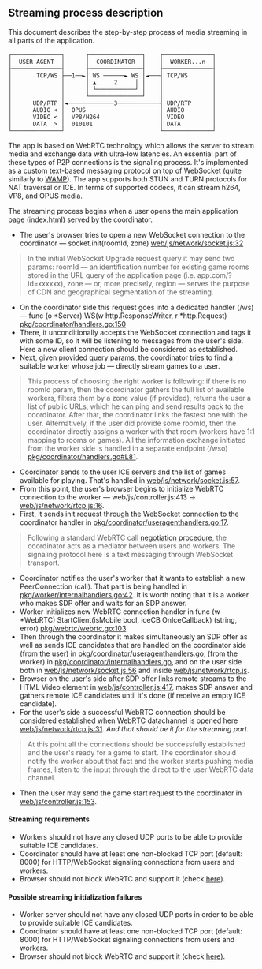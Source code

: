 ## Streaming process description

This document describes the step-by-step process of media streaming in all parts of the application.

```
┌──────────────┐      ┌───────────────┐    ┌──────────────┐
│  USER AGENT  │      │  COORDINATOR  │    │  WORKER...n  │
├──────────────┤      ├───────────────┤    ├──────────────┤
│       TCP/WS ├──1──►│ WS ──────► WS │◄───┤ TCP/WS       │
│              │      │ ▲     2     │ │    │              │
│              │      │ └───────────┘ │    │              │
│              │      └───────────────┘    │              │
│      UDP/RTP │◄─────────────3────────────┤ UDP/RTP      │
│      AUDIO < │  OPUS                     │ AUDIO        │
│      VIDEO < │  VP8/H264                 │ VIDEO        │
│      DATA  > │  010101                   │ DATA         │
└──────────────┘                           └──────────────┘
```

The app is based on WebRTC technology which allows the server to stream media and exchange data with ultra-low latencies. An essential part of these types of P2P connections is the signaling process. It's implemented as a custom text-based messaging protocol on top of WebSocket (quite similarly to [WAMP](https://wamp-proto.org)). The app supports both STUN and TURN protocols for NAT traversal or ICE. In terms of supported codecs, it can stream h264, VP8, and OPUS media.

The streaming process begins when a user opens the main application page (index.html) served by the coordinator.
- The user's browser tries to open a new WebSocket connection to the coordinator — socket.init(roomId, zone) [web/js/network/socket.js:32](https://github.com/giongto35/cloud-game/blob/ae5260fb4726fd34cc0b0b05100dcc8457f52883/web/js/network/socket.js#L32)
> In the initial WebSocket Upgrade request query it may send two params: roomId — an identification number for existing game rooms stored in the URL query of the application page (i.e. app.com/?id=xxxxxx), zone — or, more precisely, region — serves the purpose of CDN and geographical segmentation of the streaming.
- On the coordinator side this request goes into a dedicated handler (/ws) — func (o *Server) WS(w http.ResponseWriter, r *http.Request) [pkg/coordinator/handlers.go:150](https://github.com/giongto35/cloud-game/blob/ae5260fb4726fd34cc0b0b05100dcc8457f52883/pkg/coordinator/handlers.go#L150)
- There, it unconditionally accepts the WebSocket connection and tags it with some ID, so it will be listening to messages from the user's side. Here a new client connection should be considered as established.
- Next, given provided query params, the coordinator tries to find a suitable worker whose job — directly stream games to a user.
> This process of choosing the right worker is following: if there is no roomId param, then the coordinator gathers the full list of available workers, filters them by a zone value (if provided), returns the user a list of public URLs, which he can ping and send results back to the coordinator. After that, the coordinator links the fastest one with the user. Alternatively, if the user did provide some roomId, then the coordinator directly assigns a worker with that room (workers have 1:1 mapping to rooms or games).
> All the information exchange initiated from the worker side is handled in a separate endpoint (/wso) [pkg/coordinator/handlers.go#L81](https://github.com/giongto35/cloud-game/blob/a7d8e53dac2bbcf8306e0dafe3878644c760d368/pkg/coordinator/handlers.go#L81).
- Coordinator sends to the user ICE servers and the list of games available for playing. That's handled in [web/js/network/socket.js:57](https://github.com/giongto35/cloud-game/blob/ae5260fb4726fd34cc0b0b05100dcc8457f52883/web/js/network/socket.js#L57).
- From this point, the user's browser begins to initialize WebRTC connection to the worker — web/js/controller.js:413 → [web/js/network/rtcp.js:16](https://github.com/giongto35/cloud-game/blob/a7d8e53dac2bbcf8306e0dafe3878644c760d368/web/js/network/rtcp.js#L16).
- First, it sends init request through the WebSocket connection to the coordinator handler in [pkg/coordinator/useragenthandlers.go:17](https://github.com/giongto35/cloud-game/blob/a7d8e53dac2bbcf8306e0dafe3878644c760d368/pkg/coordinator/useragenthandlers.go#L17).
> Following a standard WebRTC call [negotiation procedure](https://developer.mozilla.org/en-US/docs/Web/API/WebRTC_API/Signaling_and_video_calling), the coordinator acts as a mediator between users and workers. The signaling protocol here is a text messaging through WebSocket transport.
- Coordinator notifies the user's worker that it wants to establish a new PeerConnection (call). That part is being handled in [pkg/worker/internalhandlers.go:42](https://github.com/giongto35/cloud-game/blob/a7d8e53dac2bbcf8306e0dafe3878644c760d368/pkg/worker/internalhandlers.go#L42). It is worth noting that it is a worker who makes SDP offer and waits for an SDP answer.
- Worker initializes new WebRTC connection handler in func (w *WebRTC) StartClient(isMobile bool, iceCB OnIceCallback) (string, error) [pkg/webrtc/webrtc.go:103](https://github.com/giongto35/cloud-game/blob/a7d8e53dac2bbcf8306e0dafe3878644c760d368/pkg/webrtc/webrtc.go#L103).
- Then through the coordinator it makes simultaneously an SDP offer as well as sends ICE candidates that are handled on the coordinator side (from the user) in [pkg/coordinator/useragenthandlers.go](https://github.com/giongto35/cloud-game/blob/a7d8e53dac2bbcf8306e0dafe3878644c760d368/pkg/coordinator/useragenthandlers.go), 
(from the worker) in [pkg/coordinator/internalhandlers.go](https://github.com/giongto35/cloud-game/blob/a7d8e53dac2bbcf8306e0dafe3878644c760d368/pkg/coordinator/internalhandlers.go), and on the user side both in [web/js/network/socket.js:56](https://github.com/giongto35/cloud-game/blob/a7d8e53dac2bbcf8306e0dafe3878644c760d368/web/js/network/socket.js#L56) and inside [web/js/network/rtcp.js](https://github.com/giongto35/cloud-game/blob/a7d8e53dac2bbcf8306e0dafe3878644c760d368/web/js/network/rtcp.js).
 - Browser on the user's side after SDP offer links remote streams to the HTML Video element in [web/js/controller.js:417](https://github.com/giongto35/cloud-game/blob/a7d8e53dac2bbcf8306e0dafe3878644c760d368/web/js/controller.js#L417), makes SDP answer and gathers remote ICE candidates until it's done (if receive an empty ICE candidate).
 - For the user's side a successful WebRTC connection should be considered established when WebRTC datachannel is opened here [web/js/network/rtcp.js:31](https://github.com/giongto35/cloud-game/blob/a7d8e53dac2bbcf8306e0dafe3878644c760d368/web/js/network/rtcp.js#L31).
 *And that should be it for the streaming part.*
 > At this point all the connections should be successfully established and the user's ready for a game to start. The coordinator should notify the worker about that fact and the worker starts pushing media frames, listen to the input through the direct to the user WebRTC data channel.
 - Then the user may send the game start request to the coordinator in [web/js/controller.js:153](https://github.com/giongto35/cloud-game/blob/a7d8e53dac2bbcf8306e0dafe3878644c760d368/web/js/controller.js#L153).

#### Streaming requirements
- Workers should not have any closed UDP ports to be able to provide suitable ICE candidates.
- Coordinator should have at least one non-blocked TCP port (default: 8000) for HTTP/WebSocket signaling connections from users and workers.
- Browser should not block WebRTC and support it (check [here](https://test.webrtc.org/)).
#### Possible streaming initialization failures
- Worker server should not have any closed UDP ports in order to be able to provide suitable ICE candidates.
- Coordinator should have at least one non-blocked TCP port (default: 8000) for HTTP/WebSocket signaling connections from users and workers.
- Browser should not block WebRTC and support it (check [here](https://test.webrtc.org/)).
